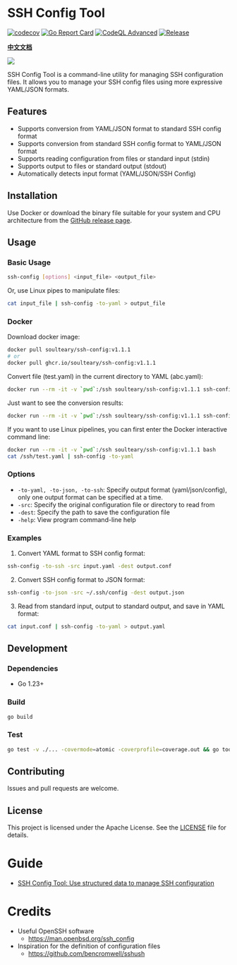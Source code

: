 # SSH Config Tool

[![codecov](https://codecov.io/gh/soulteary/ssh-config/branch/main/graph/badge.svg?token=W816DX12V8)](https://codecov.io/gh/soulteary/ssh-config) [![Go Report Card](https://goreportcard.com/badge/github.com/soulteary/ssh-config)](https://goreportcard.com/report/github.com/soulteary/ssh-config) [![CodeQL Advanced](https://github.com/soulteary/ssh-config/actions/workflows/codeql.yml/badge.svg)](https://github.com/soulteary/ssh-config/actions/workflows/codeql.yml) [![Release](https://github.com/soulteary/ssh-config/actions/workflows/build.yml/badge.svg)](https://github.com/soulteary/ssh-config/actions/workflows/build.yml)

**[中文文档](./README_CN.md)**

<img src=".github/github-repo-card.png" >

SSH Config Tool is a command-line utility for managing SSH configuration files. It allows you to manage your SSH config files using more expressive YAML/JSON formats.

## Features

- Supports conversion from YAML/JSON format to standard SSH config format
- Supports conversion from standard SSH config format to YAML/JSON format
- Supports reading configuration from files or standard input (stdin)
- Supports output to files or standard output (stdout)
- Automatically detects input format (YAML/JSON/SSH Config)

## Installation

Use Docker or download the binary file suitable for your system and CPU architecture from the [GitHub release page](https://github.com/soulteary/ssh-config/releases).

## Usage

### Basic Usage

```bash
ssh-config [options] <input_file> <output_file>
```

Or, use Linux pipes to manipulate files:

```bash
cat input_file | ssh-config -to-yaml > output_file
```

### Docker

Download docker image:

```bash
docker pull soulteary/ssh-config:v1.1.1
# or
docker pull ghcr.io/soulteary/ssh-config:v1.1.1
```

Convert file (test.yaml) in the current directory to YAML (abc.yaml):

```bash
docker run --rm -it -v `pwd`:/ssh soulteary/ssh-config:v1.1.1 ssh-config -to-yaml -src /ssh/test.yaml -dest /ssh/abc.yaml
```

Just want to see the conversion results:

```bash
docker run --rm -it -v `pwd`:/ssh soulteary/ssh-config:v1.1.1 ssh-config -to-yaml -src /ssh/test.yaml
```

If you want to use Linux pipelines, you can first enter the Docker interactive command line:

```bash
docker run --rm -it -v `pwd`:/ssh soulteary/ssh-config:v1.1.1 bash
cat /ssh/test.yaml | ssh-config -to-yaml
```

### Options

- `-to-yaml, -to-json, -to-ssh`: Specify output format (yaml/json/config), only one output format can be specified at a time.
- `-src`: Specify the original configuration file or directory to read from
- `-dest`: Specify the path to save the configuration file
- `-help`: View program command-line help

### Examples

1. Convert YAML format to SSH config format:

```bash
ssh-config -to-ssh -src input.yaml -dest output.conf
```

2. Convert SSH config format to JSON format:

```bash
ssh-config -to-json -src ~/.ssh/config -dest output.json
```

3. Read from standard input, output to standard output, and save in YAML format:

```bash
cat input.conf | ssh-config -to-yaml > output.yaml
```

## Development

### Dependencies

- Go 1.23+

### Build

```bash
go build
```

### Test

```bash
go test -v ./... -covermode=atomic -coverprofile=coverage.out && go tool cover -html=coverage.out -o coverage.html
```

## Contributing

Issues and pull requests are welcome.

## License

This project is licensed under the Apache License. See the [LICENSE](./LICENSE) file for details.

# Guide

- [SSH Config Tool: Use structured data to manage SSH configuration](https://soulteary.com/2024/10/15/manage-ssh-configuration-using-structure-data-ssh-config-tool.html)

# Credits

- Useful OpenSSH software
  - https://man.openbsd.org/ssh_config
- Inspiration for the definition of configuration files
  - https://github.com/bencromwell/sshush

